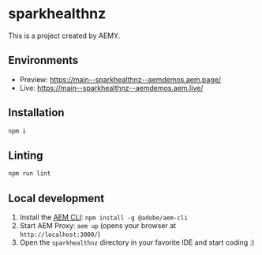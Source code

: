 # sparkhealthnz

This is a project created by AEMY.

## Environments

- Preview: https://main--sparkhealthnz--aemdemos.aem.page/
- Live: https://main--sparkhealthnz--aemdemos.aem.live/

## Installation

```sh
npm i
```

## Linting

```sh
npm run lint
```

## Local development

1. Install the [AEM CLI](https://github.com/adobe/helix-cli): `npm install -g @adobe/aem-cli`
1. Start AEM Proxy: `aem up` (opens your browser at `http://localhost:3000/`)
1. Open the `sparkhealthnz` directory in your favorite IDE and start coding :)